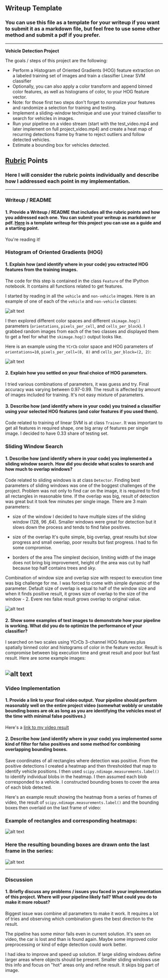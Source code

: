 ## Writeup Template
### You can use this file as a template for your writeup if you want to submit it as a markdown file, but feel free to use some other method and submit a pdf if you prefer.

---

**Vehicle Detection Project**

The goals / steps of this project are the following:

* Perform a Histogram of Oriented Gradients (HOG) feature extraction on a labeled training set of images and train a classifier Linear SVM classifier
* Optionally, you can also apply a color transform and append binned color features, as well as histograms of color, to your HOG feature vector. 
* Note: for those first two steps don't forget to normalize your features and randomize a selection for training and testing.
* Implement a sliding-window technique and use your trained classifier to search for vehicles in images.
* Run your pipeline on a video stream (start with the test_video.mp4 and later implement on full project_video.mp4) and create a heat map of recurring detections frame by frame to reject outliers and follow detected vehicles.
* Estimate a bounding box for vehicles detected.

[//]: # (Image References)
[image1]: ./output_images/car_noncar.png
[image2]: ./output_images/rgb_YCr_hog.png
[image3]: ./output_images/sliding_windows.png
[image4]: ./output_images/label_heat.png
[image5]: ./output_images/bboxes.png
[image7]: ./examples/output_bboxes.png
[video1]: ./project_video.mp4

## [Rubric](https://review.udacity.com/#!/rubrics/513/view) Points
### Here I will consider the rubric points individually and describe how I addressed each point in my implementation.  

---
### Writeup / README

#### 1. Provide a Writeup / README that includes all the rubric points and how you addressed each one.  You can submit your writeup as markdown or pdf.  [Here](https://github.com/udacity/CarND-Vehicle-Detection/blob/master/writeup_template.md) is a template writeup for this project you can use as a guide and a starting point.  

You're reading it!

### Histogram of Oriented Gradients (HOG)

#### 1. Explain how (and identify where in your code) you extracted HOG features from the training images.

The code for this step is contained in the class `Feature` of the IPython notebook. It contains all functions related to get features.

I started by reading in all the `vehicle` and `non-vehicle` images.  Here is an example of one of each of the `vehicle` and `non-vehicle` classes:

![alt text][image1]

I then explored different color spaces and different `skimage.hog()` parameters (`orientations`, `pixels_per_cell`, and `cells_per_block`).  I grabbed random images from each of the two classes and displayed them to get a feel for what the `skimage.hog()` output looks like.

Here is an example using the `YCrCb` color space and HOG parameters of `orientations=10`, `pixels_per_cell=(8, 8)` and `cells_per_block=(2, 2)`:


![alt text][image2]

#### 2. Explain how you settled on your final choice of HOG parameters.

I tried various combinations of parameters, it was guess and try. Final accuracy was varying between 0.97-0.99. The result is affected by amount of images included for training. It's not easy mixture of parameters.

#### 3. Describe how (and identify where in your code) you trained a classifier using your selected HOG features (and color features if you used them).

Code related to training of linear SVM is at class `Trainer`. It was important to get all features in required shape, one big array of features per single image. I decided to have 0.33 share of testing set. 

### Sliding Window Search

#### 1. Describe how (and identify where in your code) you implemented a sliding window search.  How did you decide what scales to search and how much to overlap windows?

Code related to sliding windows is at class `Detector`. Finding best parameters of sliding windows was one of the boggest challenges of the project. Problem was not only to find car on the image, it is required to find all rectangles in reasonable time. If the overlap was big, result of detection was great but it took few minutes per single image.
There are 3 main parameters:
* size of the window
I decided to have multiple sizes of the sliding window (128, 96 ,64). Smaller windows were great for detection but it slows down the process and tends to find false positives.

* size of the overlap
It's quite simple, big overlap, great results but slow progress and small owerlap, poor results but fast progress. I had to fin some compromise.

* borders of the area
The simplest decision, limiting width of the image does not bring big improvement, height of the area was cut by half because top half contains trees and sky.

Combination of window size and overlap size with respect to execution time was big challenge for me. I was forced to come with simple dynamic of the parameter. Default size of overlap is equal to half of the window size and when it finds positive result, it grows size of overlap to the size of the window - 2. Evere nex false result grows overlap to original value.


![alt text][image3]

#### 2. Show some examples of test images to demonstrate how your pipeline is working.  What did you do to optimize the performance of your classifier?

I searched on two scales using YCrCb 3-channel HOG features plus spatially binned color and histograms of color in the feature vector. Result is compromise between big execution time and great result and poor but fast result. Here are some example images:

![alt text][image4]
---

### Video Implementation

#### 1. Provide a link to your final video output.  Your pipeline should perform reasonably well on the entire project video (somewhat wobbly or unstable bounding boxes are ok as long as you are identifying the vehicles most of the time with minimal false positives.)
Here's a [link to my video result](./output_video/project_video.mp4)


#### 2. Describe how (and identify where in your code) you implemented some kind of filter for false positives and some method for combining overlapping bounding boxes.

Save coordinates of all rectangles where detection was positive. From the positive detections I created a heatmap and then thresholded that map to identify vehicle positions.  I then used `scipy.ndimage.measurements.label()` to identify individual blobs in the heatmap.  I then assumed each blob corresponded to a vehicle.  I constructed bounding boxes to cover the area of each blob detected.  

Here's an example result showing the heatmap from a series of frames of video, the result of `scipy.ndimage.measurements.label()` and the bounding boxes then overlaid on the last frame of video:

### Example of rectangles and corresponding heatmaps:

![alt text][image4]


### Here the resulting bounding boxes are drawn onto the last frame in the series:
![alt text][image5]



---

### Discussion

#### 1. Briefly discuss any problems / issues you faced in your implementation of this project.  Where will your pipeline likely fail?  What could you do to make it more robust?

Biggest issue was combine all parameters to make it work. It requires a lot of tries and observing which combination gives the best direction to the result.

The pipeline has some minor fails even in current solution. It's seen on video, the car is lost and than is found again. Maybe some improved color preprocessing or kind of edge detection could work better.

I had idea to improve and speed up solution. If large sliding windows define larger areas where objects should be present. Smaller sliding windows use this info and focus on "hot" areas only and refine result. It skips big part of image.

